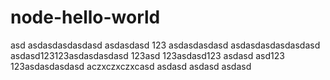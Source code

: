 # node-hello-world
asd
asdasdasdasdasd
asdasdasd
123
asdasdasdasd
asdasdasdasdasdasd
asdasd123123asdasdasdasd
123asd
123asdasd123
asdasd
asd123
123asdasdasdasd
aczxczxczxcasd
asdasd
asdasd
asdasd
